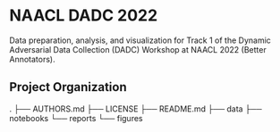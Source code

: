 NAACL DADC 2022
==============================

Data preparation, analysis, and visualization for Track 1 of the Dynamic Adversarial Data Collection (DADC) Workshop at NAACL 2022 (Better Annotators).

Project Organization
--------------------

.
├── AUTHORS.md
├── LICENSE
├── README.md
├── data
├── notebooks
└── reports
    └── figures